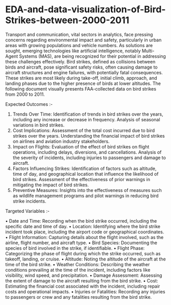 # EDA-and-data-visualization-of-Bird-Strikes-between-2000-2011

Transport and communication, vital sectors in analytics, face pressing concerns regarding environmental impact and safety, particularly in urban areas with growing populations and vehicle numbers. As solutions are sought, emerging technologies like artificial intelligence, notably Multi-Agent Systems (MAS), are being recognized for their potential in addressing these challenges effectively. Bird strikes, defined as collisions between birds and aircraft, pose significant safety risks, often causing damage to aircraft structures and engine failures, with potentially fatal consequences. These strikes are most likely during take-off, initial climb, approach, and landing phases due to the higher presence of birds at lower altitudes. The following document visually presents FAA-collected data on bird strikes from 2000 to 2011.

Expected Outcomes :- 
1.  Trends Over Time:
    Identification of trends in bird strikes over the years, including any increase or decrease in frequency.
    Analysis of seasonal variations in bird strikes.
2.  Cost Implications:
    Assessment of the total cost incurred due to bird strikes over the years.
    Understanding the financial impact of bird strikes on airlines and aviation industry stakeholders.
3.  Impact on Flights:
    Evaluation of the effect of bird strikes on flight operations, including delays, diversions, and cancellations.
    Analysis of the severity of incidents, including injuries to passengers and damage to aircraft.
4.  Factors Influencing Strikes:
    Identification of factors such as altitude, time of day, and geographical location that influence the likelihood of bird strikes.
    Assessment of the effectiveness of prior warnings in mitigating the impact of bird strikes.
5.  Preventive Measures:
    Insights into the effectiveness of measures such as wildlife management programs and pilot warnings in reducing bird strike incidents.


Targeted Variables :- 

•	Date and Time: 
    Recording when the bird strike occurred, including the specific date and time of day.
•	Location: 
    Identifying where the bird strike incident took place, including the airport code or geographical coordinates.
•	Flight Information: 
    Capturing details about the flight involved, such as the airline, flight number, and aircraft type.
•	Bird Species: 
    Documenting the species of bird involved in the strike, if identifiable.
•	Flight Phase: 
    Categorizing the phase of flight during which the strike occurred, such as takeoff, landing, or cruise.
•	Altitude: 
    Noting the altitude of the aircraft at the time of the bird strike.
•	Weather Conditions: 
    Describing the weather conditions prevailing at the time of the incident, including factors like visibility, wind speed, and precipitation.
•	Damage Assessment: 
    Assessing the extent of damage to the aircraft resulting from the bird strike.
•	Cost: 
    Estimating the financial cost associated with the incident, including repair costs and operational impacts.
•	Injuries or Fatalities: 
    Recording any injuries to passengers or crew and any fatalities resulting from the bird strike.
